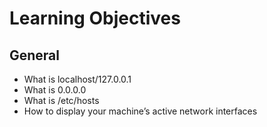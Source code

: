 # Learning Objectives

## General

 - What is localhost/127.0.0.1  
 - What is 0.0.0.0  
 - What is /etc/hosts  
 - How to display your machine’s active network interfaces  
